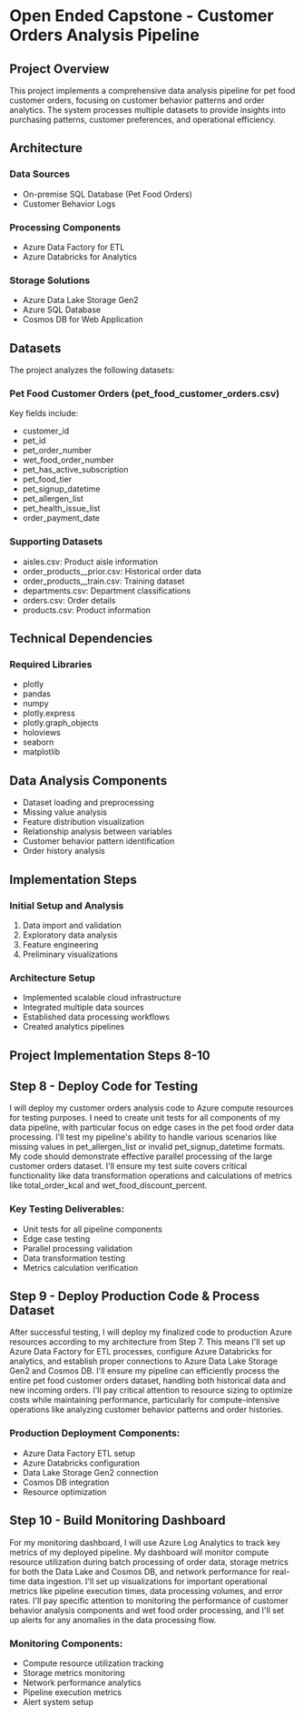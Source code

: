 # Open Ended Capstone - Customer Orders Analysis Pipeline

## Project Overview
This project implements a comprehensive data analysis pipeline for pet food customer orders, focusing on customer behavior patterns and order analytics. The system processes multiple datasets to provide insights into purchasing patterns, customer preferences, and operational efficiency.

## Architecture
### Data Sources
- On-premise SQL Database (Pet Food Orders)
- Customer Behavior Logs

### Processing Components
- Azure Data Factory for ETL
- Azure Databricks for Analytics

### Storage Solutions
- Azure Data Lake Storage Gen2
- Azure SQL Database
- Cosmos DB for Web Application

## Datasets
The project analyzes the following datasets:

### Pet Food Customer Orders (pet_food_customer_orders.csv)
Key fields include:
- customer_id
- pet_id
- pet_order_number
- wet_food_order_number
- pet_has_active_subscription
- pet_food_tier
- pet_signup_datetime
- pet_allergen_list
- pet_health_issue_list
- order_payment_date

### Supporting Datasets
- aisles.csv: Product aisle information
- order_products__prior.csv: Historical order data
- order_products__train.csv: Training dataset
- departments.csv: Department classifications
- orders.csv: Order details
- products.csv: Product information

## Technical Dependencies
### Required Libraries
- plotly
- pandas
- numpy
- plotly.express
- plotly.graph_objects
- holoviews
- seaborn
- matplotlib

## Data Analysis Components
- Dataset loading and preprocessing
- Missing value analysis
- Feature distribution visualization
- Relationship analysis between variables
- Customer behavior pattern identification
- Order history analysis

## Implementation Steps

### Initial Setup and Analysis
1. Data import and validation
2. Exploratory data analysis
3. Feature engineering
4. Preliminary visualizations

### Architecture Setup
- Implemented scalable cloud infrastructure
- Integrated multiple data sources
- Established data processing workflows
- Created analytics pipelines

## Project Implementation Steps 8-10

## Step 8 - Deploy Code for Testing
I will deploy my customer orders analysis code to Azure compute resources for testing purposes. I need to create unit tests for all components of my data pipeline, with particular focus on edge cases in the pet food order data processing. I'll test my pipeline's ability to handle various scenarios like missing values in pet_allergen_list or invalid pet_signup_datetime formats. My code should demonstrate effective parallel processing of the large customer orders dataset. I'll ensure my test suite covers critical functionality like data transformation operations and calculations of metrics like total_order_kcal and wet_food_discount_percent.

### Key Testing Deliverables:
- Unit tests for all pipeline components
- Edge case testing
- Parallel processing validation
- Data transformation testing
- Metrics calculation verification

## Step 9 - Deploy Production Code & Process Dataset
After successful testing, I will deploy my finalized code to production Azure resources according to my architecture from Step 7. This means I'll set up Azure Data Factory for ETL processes, configure Azure Databricks for analytics, and establish proper connections to Azure Data Lake Storage Gen2 and Cosmos DB. I'll ensure my pipeline can efficiently process the entire pet food customer orders dataset, handling both historical data and new incoming orders. I'll pay critical attention to resource sizing to optimize costs while maintaining performance, particularly for compute-intensive operations like analyzing customer behavior patterns and order histories.

### Production Deployment Components:
- Azure Data Factory ETL setup
- Azure Databricks configuration
- Data Lake Storage Gen2 connection
- Cosmos DB integration
- Resource optimization

## Step 10 - Build Monitoring Dashboard
For my monitoring dashboard, I will use Azure Log Analytics to track key metrics of my deployed pipeline. My dashboard will monitor compute resource utilization during batch processing of order data, storage metrics for both the Data Lake and Cosmos DB, and network performance for real-time data ingestion. I'll set up visualizations for important operational metrics like pipeline execution times, data processing volumes, and error rates. I'll pay specific attention to monitoring the performance of customer behavior analysis components and wet food order processing, and I'll set up alerts for any anomalies in the data processing flow.

### Monitoring Components:
- Compute resource utilization tracking
- Storage metrics monitoring
- Network performance analytics
- Pipeline execution metrics
- Alert system setup
